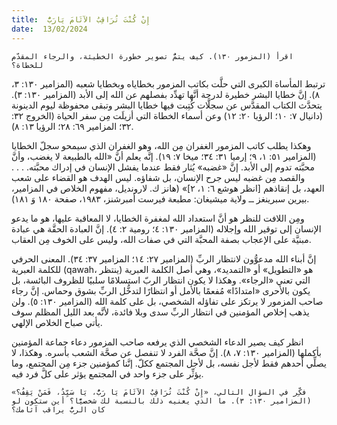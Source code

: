 ```yaml
---
title:  إِنْ كُنْتَ تُرَاقِبُ الآثَامَ يَارَبُّ
date:  13/02/2024
---
```


`اقرأ (المزمور ١٣٠). كيف يتمُّ تصوير خطورة الخطيئة، والرجاء المقدّم للخطاة؟`

ترتبط المأساة الكبرى التي حلَّت بكاتب المزمور بخطاياه وبخطايا شعبه (المزامير ١٣٠: ٣، ٨). إنَّ خطايا البشر خطيرة لدرجة أنَّها تهدِّد بفصلهم عن الله إلى الأبد (المزامير ١٣٠: ٣). يتحدَّث الكتاب المقدَّس عن سجلَّات كُتِبت فيها خطايا البشر وتبقى محفوظة ليوم الدينونة (دانيال ٧: ١٠؛ الرؤيا ٢٠: ١٢) وعن أسماء الخطاة التي أزيلَت مِن سفر الحياة (الخروج ٣٢: ٣٢؛ المزامير ٦٩: ٢٨؛ الرؤيا ١٣: ٨).

وهكذا يطلب كاتب المزمور الغفران مِن الله، وهو الغفران الذي سيمحو سجلّ الخطايا (المزامير ٥١: ١، ٩؛ إرميا ٣١: ٣٤؛ ميخا ٧: ١٩). إنَّه يعلم أنَّ «الله بالطبيعة لا يغضب، وأنَّ محبَّته تدوم إلى الأبد. إنَّ «غضبه» يُثار فقط عندما يفشل الإنسان في إدراك محبَّته. . . . والقصد مِن غضبه ليس جرح الإنسان، بل شفاؤه. ليس الهدف هو القضاء على شعب العهد، بل إنقاذهم [انظر هوشع ٦: ١، ٢]» (هانز ك. لارونديل، مفهوم الخلاص في المزامير، بيرين سبرينغز ــ ولاية ميشيغان: مطبعة فيرست أمبرشنز، ١٩٨٣، صفحة ١٨٠ وَ ١٨١).

ومِن اللافت للنظر هو أنَّ استعداد الله لمغفرة الخطايا، لا المعاقبة عليها، هو ما يدعو الإنسان إلى توقير الله وإجلاله (المزامير ١٣٠: ٤؛ رومية ٢: ٤). إنَّ العبادة الحقَّة هي عبادة مبنيَّة على الإعجاب بصفة المحبَّة التي في صفات الله، وليس على الخوف مِن العقاب.

إنَّ أبناء الله مدعوُّون لانتظار الربِّ (المزامير ٢٧: ١٤؛ المزامير ٣٧: ٣٤). المعنى الحرفي للكلمة العبرية (qawah، ينتظر) هو «التطويل» أو «التمديد»، وهي أصل الكلمة العبرية التي تعني «الرجاء». وهكذا لا يكون انتظار الربّ استسلامًا سلبيًا للظروف البائسة، بل يكون بالأحرى «امتدادًا» مُفعمًا بالأمل أو انتظارًا لتدخُّل الربِّ بشوق وحماس. إنَّ رجاء صاحب المزمور لا يرتكز على تفاؤله الشخصي، بل على كلمة الله (المزامير ١٣٠: ٥). ولن يذهب إخلاص المؤمنين في انتظار الربِّ سدى وبلا فائدة، لأنَّه بعد الليل المظلم سوف يأتي صباح الخلاص الإلهي.

انظر كيف يصير الدعاء الشخصي الذي يرفعه صاحب المزمور دعاء جماعة المؤمنين بأكملها (المزامير ١٣٠: ٧، ٨). إنَّ صحَّة الفرد لا تنفصل عن صحَّة الشعب بأسره. وهكذا، لا يصلِّي أحدهم فقط لأجل نفسه، بل لأجل المجتمع ككلّ. إنَّنا كمؤمنين جزء مِن المجتمع، وما يؤثِّر على جزء واحد في المجتمع يؤثر على كلَّ فرد فيه.

`فكِّر في السؤال التالي، «إِنْ كُنْتَ تُرَاقِبُ الآثَامَ يَا رَبُّ، يَا سَيِّدُ، فَمَنْ يَقِفُ؟» (المزامير ١٣٠: ٣). ما الذي يعنيه ذلك بالنسبة لك شخصيًّا؟ أين ستكون لو كان الربُّ يراقب آثامك؟`